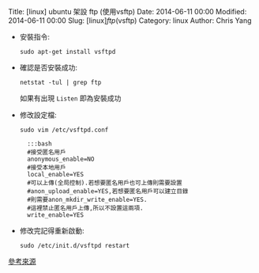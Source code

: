 Title: [linux] ubuntu 架設 ftp (使用vsftp)
Date: 2014-06-11 00:00
Modified: 2014-06-11 00:00
Slug: [linux]_ftp_(vsftp)
Category: linux
Author: Chris Yang


* 安裝指令:

    <code>sudo apt-get install vsftpd</code>

* 確認是否安裝成功:

    <code>netstat -tul | grep ftp</code>


    如果有出現 <code>Listen</code> 即為安裝成功

* 修改設定檔:

    <code>sudo vim /etc/vsftpd.conf</code>

        :::bash
        #接受匿名用戶
        anonymous_enable=NO
        #接受本地用戶
        local_enable=YES
        #可以上傳(全局控制).若想要匿名用戶也可上傳則需要設置
        #anon_upload_enable=YES,若想要匿名用戶可以建立目錄
        #則需要anon_mkdir_write_enable=YES.
        #這裡禁止匿名用戶上傳,所以不設置這兩項.
        write_enable=YES

* 修改完記得重新啟動:

    <code>sudo /etc/init.d/vsftpd restart</code>

<a href="http://blog.udn.com/nigerchen/2261345" target="_blank">參考來源</a>

